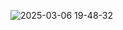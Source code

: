 ![2025-03-06 19-48-32](https://github.com/user-attachments/assets/22add718-7749-4abf-aa1d-dec146c1bcbc)

